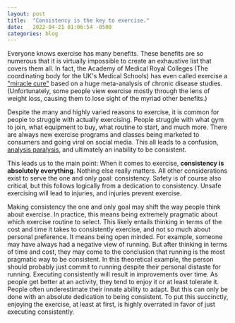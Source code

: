 ```yaml
---
layout: post
title:  "Consistency is the key to exercise."
date:   2022-04-21 01:06:54 -0500
categories: blog
---
```


Everyone knows exercise has many benefits. These benefits are so numerous that it is virtually impossible to create an exhaustive list that covers them all. In fact, the Academy of Medical Royal Colleges (The coordinating body for the UK's Medical Schools) has even called exercise a ["miracle cure"](https://www.nytimes.com/2016/06/21/upshot/why-you-should-exercise-no-not-to-lose-weight.html) based on a huge meta-analysis of chronic disease studies. (Unfortunately, some people view exercise mostly through the lens of weight loss, causing them to lose sight of the myriad other benefits.) 

Despite the many and highly varied reasons to exercise, it is common for people to struggle with actually exercising. People struggle with what gym to join, what equipment to buy, what routine to start, and much more. There are always new exercise programs and classes being marketed to consumers and going viral on social media. This all leads to a confusion, [analysis paralysis](https://en.wikipedia.org/wiki/Analysis_paralysis), and ultimately an inability to be consistent.

This leads us to the main point: When it comes to exercise, __consistency is absolutely everything__. Nothing else really matters. All other considerations exist to serve the one and only goal: consistency. Safety is of course also critical, but this follows logically from a dedication to consistency. Unsafe exercising will lead to injuries, and injuries prevent exercise.

Making consistency the one and only goal may shift the way people think about exercise. In practice, this means being extremely pragmatic about which exercise routine to select. This likely entails thinking in terms of the cost and time it takes to consistently exercise, and not so much about personal preference. It means being open minded.  For example, someone may have always had a negative view of running. But after thinking in terms of time and cost, they may come to the conclusion that running is the most pragmatic way to be consistent. In this theoretical example, the person should probably just commit to running despite their personal distaste for running. Executing consistently will result in improvements over time. As people get better at an activity, they tend to enjoy it or at least tolerate it.  People often underestimate their innate ability to adapt. But this can only be done with an absolute dedication to being consistent. To put this succinctly, enjoying the exercise, at least at first, is highly overrated in favor of just executing consistently. 
